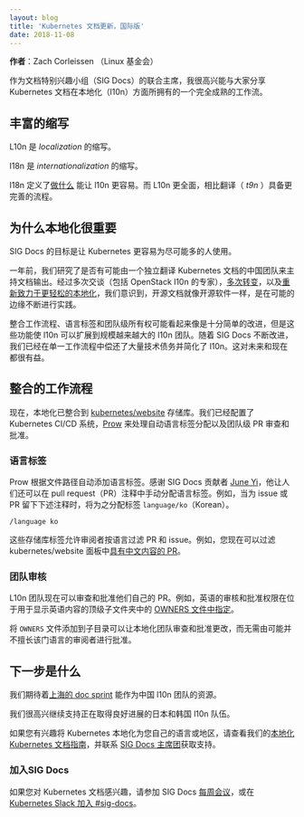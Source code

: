 ```yaml
---
layout: blog
title: 'Kubernetes 文档更新，国际版'
date: 2018-11-08
---
```

<!--
---
layout: blog
title: 'Kubernetes Docs Updates, International Edition'
date: 2018-11-08
---
-->

<!-- **Author**: Zach Corleissen (Linux Foundation) -->
**作者**：Zach Corleissen （Linux 基金会）

<!-- As a co-chair of SIG Docs, I'm excited to share that Kubernetes docs have a fully mature workflow for localization (l10n).  -->
作为文档特别兴趣小组（SIG Docs）的联合主席，我很高兴能与大家分享 Kubernetes 文档在本地化（l10n）方面所拥有的一个完全成熟的工作流。

<!-- ## Abbreviations galore -->
## 丰富的缩写

<!-- L10n is an abbreviation for _localization_. -->
L10n 是 _localization_ 的缩写。

<!-- I18n is an abbreviation for _internationalization_.  -->
I18n 是 _internationalization_ 的缩写。

<!-- I18n is [what you do](https://www.w3.org/International/questions/qa-i18n) to make l10n easier. L10n is a fuller, more comprehensive process than translation (_t9n_). -->
I18n 定义了[做什么](https://www.w3.org/International/questions/qa-i18n) 能让 l10n 更容易。而 L10n 更全面，相比翻译（ _t9n_ ）具备更完善的流程。

<!-- ## Why localization matters -->
## 为什么本地化很重要

<!-- The goal of SIG Docs is to make Kubernetes easier to use for as many people as possible. -->
SIG Docs 的目标是让 Kubernetes 更容易为尽可能多的人使用。

<!-- One year ago, we looked at whether it was possible to host the output of a Chinese team working independently to translate the Kubernetes docs. After many conversations (including experts on OpenStack l10n), [much transformation](https://kubernetes.io/blog/2018/05/05/hugo-migration/), and [renewed commitment to easier localization](https://github.com/kubernetes/website/pull/10485), we realized that open source documentation is, like open source software, an ongoing exercise at the edges of what's possible. -->
一年前，我们研究了是否有可能由一个独立翻译 Kubernetes 文档的中国团队来主持文档输出。经过多次交谈（包括 OpenStack l10n 的专家），[多次转变](https://kubernetes.io/blog/2018/05/05/hugo-migration/)，以及[重新致力于更轻松的本地化](https://github.com/kubernetes/website/pull/10485)，我们意识到，开源文档就像开源软件一样，是在可能的边缘不断进行实践。

<!-- Consolidating workflows, language labels, and team-level ownership may seem like simple improvements, but these features make l10n scalable for increasing numbers of l10n teams. While SIG Docs continues to iterate improvements, we've paid off a significant amount of technical debt and streamlined l10n in a single workflow. That's great for the future as well as the present. -->
整合工作流程、语言标签和团队级所有权可能看起来像是十分简单的改进，但是这些功能使 l10n 可以扩展到规模越来越大的 l10n 团队。随着 SIG Docs 不断改进，我们已经在单一工作流程中偿还了大量技术债务并简化了 l10n。这对未来和现在都很有益。

<!-- ## Consolidated workflow -->
## 整合的工作流程

<!-- Localization is now consolidated in the [kubernetes/website](https://github.com/kubernetes/website) repository. We've configured the Kubernetes CI/CD system, [Prow](https://github.com/kubernetes/test-infra/tree/master/prow), to handle automatic language label assignment as well as team-level PR review and approval. -->
现在，本地化已整合到 [kubernetes/website](https://github.com/kubernetes/website) 存储库。我们已经配置了 Kubernetes CI/CD 系统，[Prow](https://github.com/kubernetes/test-infra/tree/master/prow) 来处理自动语言标签分配以及团队级 PR 审查和批准。

<!-- ### Language labels  -->
### 语言标签

<!-- Prow automatically applies language labels based on file path. Thanks to SIG Docs contributor [June Yi](https://github.com/kubernetes/test-infra/pull/9835), folks can also manually assign language labels in pull request (PR) comments. For example, when left as a comment on an issue or PR, this command assigns the label `language/ko` (Korean). -->
Prow 根据文件路径自动添加语言标签。感谢 SIG Docs 贡献者 [June Yi](https://github.com/kubernetes/test-infra/pull/9835)，他让人们还可以在 pull request（PR）注释中手动分配语言标签。例如，当为 issue 或 PR 留下下述注释时，将为之分配标签 `language/ko`（Korean）。

```
/language ko
```


<!-- These repo labels let reviewers filter for PRs and issues by language. For example, you can now filter the k/website dashboard for [PRs with Chinese content](https://github.com/kubernetes/website/pulls?utf8=%E2%9C%93&q=is%3Aopen+is%3Apr+label%3Alanguage%2Fzh).   -->
这些存储库标签允许审阅者按语言过滤 PR 和 issue。例如，您现在可以过滤 kubernetes/website 面板中[具有中文内容的 PR](https://github.com/kubernetes/website/pulls?utf8=%E2%9C%93&q=is%3Aopen+is%3Apr+label%3Alanguage%2Fzh)。

<!-- ### Team review  -->
### 团队审核

<!-- L10n teams can now review and approve their own PRs. For example, review and approval permissions for English are [assigned in an OWNERS file](https://github.com/kubernetes/website/blob/main/content/en/OWNERS) in the top subfolder for English content.  -->
L10n 团队现在可以审查和批准他们自己的 PR。例如，英语的审核和批准权限在位于用于显示英语内容的顶级子文件夹中的 [OWNERS 文件中指定](https://github.com/kubernetes/website/blob/main/content/en/OWNERS)。

<!-- Adding `OWNERS` files to subdirectories lets localization teams review and approve changes without requiring a rubber stamp approval from reviewers who may lack fluency. -->
将 `OWNERS` 文件添加到子目录可以让本地化团队审查和批准更改，而无需由可能并不擅长该门语言的审阅者进行批准。

<!-- ## What's next -->
## 下一步是什么

<!-- We're looking forward to the [doc sprint in Shanghai](https://kccncchina2018english.sched.com/event/HVb2/contributor-summit-doc-sprint-additional-registration-required) to serve as a resource for the Chinese l10n team. -->
我们期待着[上海的 doc sprint](https://kccncchina2018english.sched.com/event/HVb2/contributor-summit-doc-sprint-additional-registration-required) 能作为中国 l10n 团队的资源。

<!-- We're excited to continue supporting the Japanese and Korean l10n teams, who are making excellent progress. -->
我们很高兴继续支持正在取得良好进展的日本和韩国 l10n 队伍。

<!-- If you're interested in localizing Kubernetes for your own language or region, check out our [guide to localizing Kubernetes docs](https://kubernetes.io/docs/contribute/localization/) and reach out to a [SIG Docs chair](https://github.com/kubernetes/community/tree/master/sig-docs#leadership) for support. -->
如果您有兴趣将 Kubernetes 本地化为您自己的语言或地区，请查看我们的[本地化 Kubernetes 文档指南](https://kubernetes.io/docs/contribute/localization/)，并联系 [SIG Docs 主席团](https://github.com/kubernetes/community/tree/master/sig-docs#leadership)获取支持。

<!-- ### Get involved with SIG Docs  -->
### 加入SIG Docs

<!-- If you're interested in Kubernetes documentation, come to a SIG Docs [weekly meeting](https://github.com/kubernetes/community/tree/master/sig-docs#meetings), or join [#sig-docs in Kubernetes Slack](https://kubernetes.slack.com/messages/C1J0BPD2M/details/). -->
如果您对 Kubernetes 文档感兴趣，请参加 SIG Docs [每周会议](https://github.com/kubernetes/community/tree/master/sig-docs#meetings)，或在 [Kubernetes Slack 加入 #sig-docs](https://kubernetes.slack.com/messages/C1J0BPD2M/details/)。

